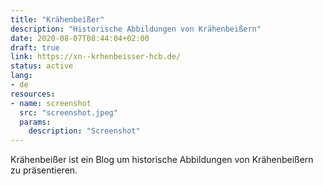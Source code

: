 ```yaml
---
title: "Krähenbeißer"
description: "Historische Abbildungen von Krähenbeißern"
date: 2020-08-07T08:44:04+02:00
draft: true
link: https://xn--krhenbeisser-hcb.de/
status: active
lang:
- de
resources:
- name: screenshot
  src: "screenshot.jpeg"
  params:
    description: "Screenshot"
---
```

Krähenbeißer ist ein Blog um historische Abbildungen von Krähenbeißern zu präsentieren.
